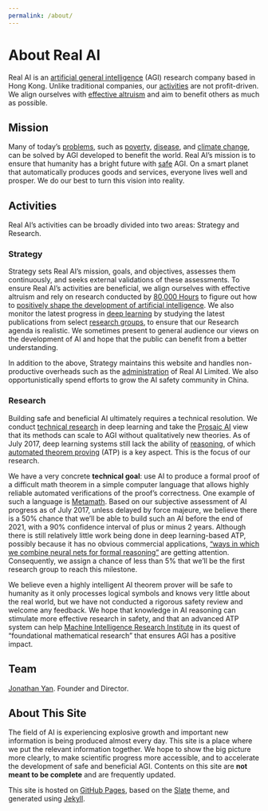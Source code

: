 ```yaml
---
permalink: /about/
---
```

# About Real AI

Real AI is an [artificial general intelligence](https://en.wikipedia.org/wiki/Artificial_general_intelligence) (AGI) research company based in Hong Kong. Unlike traditional companies, our [activities](#activities) are not profit-driven. We align ourselves with [effective altruism](http://realai.org/safety/effective-altruism/) and aim to benefit others as much as possible.

## Mission

Many of today’s [problems](https://80000hours.org/articles/cause-selection/), such as [poverty](https://80000hours.org/problem-profiles/health-in-poor-countries/), [disease](https://80000hours.org/problem-profiles/biosecurity/), and [climate change](https://80000hours.org/problem-profiles/climate-change/), can be solved by AGI developed to benefit the world. Real AI’s mission is to ensure that humanity has a bright future with [safe](http://realai.org/safety/) AGI. On a smart planet that automatically produces goods and services, everyone lives well and prosper. We do our best to turn this vision into reality.

## Activities

Real AI’s activities can be broadly divided into two areas: Strategy and Research.

### Strategy

Strategy sets Real AI’s mission, goals, and objectives, assesses them continuously, and seeks external validations of these assessments. To ensure Real AI’s activities are beneficial, we align ourselves with effective altruism and rely on research conducted by [80,000 Hours](https://80000hours.org/) to figure out how to [positively shape the development of artificial intelligence](https://80000hours.org/problem-profiles/positively-shaping-artificial-intelligence/). We also monitor the latest progress in [deep learning](https://en.wikipedia.org/wiki/Deep_learning) by studying the latest publications from select [research groups](http://realai.org/labs/), to ensure that our Research agenda is realistic. We sometimes present to general audience our views on the development of AI and hope that the public can benefit from a better understanding.

In addition to the above, Strategy maintains this website and handles non-productive overheads such as the [administration](http://realai.org/about/admin/) of Real AI Limited. We also opportunistically spend efforts to grow the AI safety community in China. 

### Research

Building safe and beneficial AI ultimately requires a technical resolution. We conduct [technical research](https://80000hours.org/problem-profiles/positively-shaping-artificial-intelligence/#1-technical-research) in deep learning and take the [Prosaic AI](http://realai.org/prosaic/) view that its methods can scale to AGI without qualitatively new theories. As of July 2017, deep learning systems still lack the ability of [reasoning](http://realai.org/reasoning/), of which [automated theorem proving](http://realai.org/automated-theorem-proving/) (ATP) is a key aspect. This is the focus of our research.

We have a very concrete **technical goal**: use AI to produce a formal proof of a difficult math theorem in a simple computer language that allows highly reliable automated verifications of the proof’s correctness. One example of such a language is [Metamath](http://realai.org/metamath/). Based on our subjective assessment of AI progress as of July 2017, unless delayed by force majeure, we believe there is a 50% chance that we’ll be able to build such an AI before the end of 2021, with a 90% confidence interval of plus or minus 2 years. Although there is still relatively little work being done in deep learning-based ATP, possibly because it has no obvious commercial applications, [“ways in which we combine neural nets for formal reasoning”](https://80000hours.org/2017/07/podcast-the-world-needs-ai-researchers-heres-how-to-become-one/) are getting attention. Consequently, we assign a chance of less than 5% that we’ll be the first research group to reach this milestone.

We believe even a highly intelligent AI theorem prover will be safe to humanity as it only processes logical symbols and knows very little about the real world, but we have not conducted a rigorous safety review and welcome any feedback. We hope that knowledge in AI reasoning can stimulate more effective research in safety, and that an advanced ATP system can help [Machine Intelligence Research Institute](https://intelligence.org/) in its quest of “foundational mathematical research” that ensures AGI has a positive impact.

## Team

[Jonathan Yan](https://www.linkedin.com/in/jonathan-yan-766461130/). Founder and Director.

## About This Site

The field of AI is experiencing explosive growth and important new information is being produced almost every day. This site is a place where we put the relevant information together. We hope to show the big picture more clearly, to make scientific progress more accessible, and to accelerate the development of safe and beneficial AGI. Contents on this site are **not meant to be complete** and are frequently updated.

This site is hosted on [GitHub Pages](https://pages.github.com/), based on the [Slate](https://github.com/pages-themes/slate) theme, and generated using [Jekyll](http://jekyllrb.com/).

